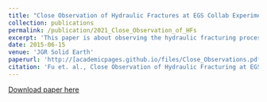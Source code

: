 ```yaml
---
title: "Close Observation of Hydraulic Fractures at EGS Collab Experiment 1: Fracture Trajectory, Microseismic Interpretations, and the Role of Natural Fractures"
collection: publications
permalink: /publication/2021_Close_Observation_of_HFs
excerpt: 'This paper is about observing the hydraulic fracturing processes during the EGS Collab Experiment 1'
date: 2015-06-15
venue: 'JGR Solid Earth'
paperurl: 'http://[academicpages.github.io/files/Close_Observations.pdf](https://agupubs.onlinelibrary.wiley.com/doi/full/10.1029/2020JB020840)'
citation: 'Fu et. al., Close Observation of Hydraulic Fracturing at EGS Collab Experiment 1: Fracture Trajectory, Microseismic Interpretations, and the Role of Natural Fracutures. JGR Solid Earth, 2021; 126 (7); https://doi.org/10.1029/2020JB020840'
---
```



[Download paper here](https://agupubs.onlinelibrary.wiley.com/doi/full/10.1029/2020JB020840)

